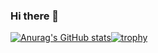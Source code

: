### Hi there 👋
[![Anurag's GitHub stats](https://github-readme-stats.vercel.app/api?username=lazuardifath)](https://github.com/anuraghazra/github-readme-stats)[![trophy](https://github-profile-trophy.vercel.app/?username=ryo-ma)](https://github.com/ryo-ma/github-profile-trophy)
<!--
**lazuardifath/lazuardifath** is a ✨ _special_ ✨ repository because its `README.md` (this file) appears on your GitHub profile.

Here are some ideas to get you started:

- 🔭 I’m currently working on ...
- 🌱 I’m currently learning ...
- 👯 I’m looking to collaborate on ...
- 🤔 I’m looking for help with ...
- 💬 Ask me about ...
- 📫 How to reach me: ...
- 😄 Pronouns: ...
- ⚡ Fun fact: ...
-->
